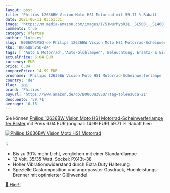 ```yaml
---
layout: post
title: 'Philips 12636BW Vision Moto HS1 Motorrad mit 59.71 % Rabatt'
date: 2021-06-11 03:51:31
image: 'https://m.media-amazon.com/images/I/51wurMyoR2L._SL500_._SL400_.jpg'
comments: true
category: ofertas
author: 'tole.es'
slug: 'B006OW3VSQ-de Philips 12636BW Vision Moto HS1 Motorrad-Scheinwerferlampe...'
sku: 'B006OW3VSQ-de'
tags: [ 'Auto & Motorrad','Auto-Glühlampen','Beleuchtung, Ersatz- & Einbauteile','Ersatz-, Tuning- & Verschleißteile','Sonderlampen','philips', ]
actualPrice: 6.04 EUR
currency: EUR
price: 6.04
comparePrice: 14.99 EUR
prodname: 'Philips 12636BW Vision Moto HS1 Motorrad-Scheinwerferlampe  1er Blister'
country: 'de'
flag: '🇩🇪'
brand: 'Philips'
buyurl: 'https://www.amazon.de/dp/B006OW3VSQ/?tag=tolees0ca-21'
descuento: '59.71'
average: '6.16'
---
```


Sie können [Philips 12636BW Vision Moto HS1 Motorrad-Scheinwerferlampe  1er Blister](https://www.amazon.de/dp/B006OW3VSQ/?tag=tolees0ca-21) mit Preis 6.04 EUR (original: 14.99 EUR) 59.71 % Rabatt hier:

[![Philips 12636BW Vision Moto HS1 Motorrad](https://m.media-amazon.com/images/I/51wurMyoR2L._SL500_._SL400_.jpg)](https://www.amazon.de/dp/B006OW3VSQ/?tag=tolees0ca-21)

ℹ️:

- Bis zu 30% mehr Licht, verglichen mit einer Standardlampe
- 12 Volt, 35/35 Watt, Sockel: PX43t-38
- Hoher Vibrationswiderstand durch Extra Duty Halterung
- Spezielle Gaskomposition und angepasster Gasdruck, Hochleistungs-Brenner mit optimierter Glühwendel

[🛒 Hier!!](https://www.amazon.de/dp/B006OW3VSQ/?tag=tolees0ca-21)
